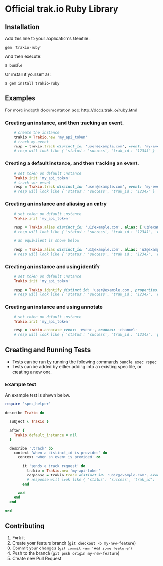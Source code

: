 # Official trak.io Ruby Library

## Installation

Add this line to your application's Gemfile:

    gem 'trakio-ruby'

And then execute:

    $ bundle

Or install it yourself as:

    $ gem install trakio-ruby

## Examples

For more indepth documentation see: http://docs.trak.io/ruby.html

### Creating an instance, and then tracking an event.
```ruby
    # create the instance
    trakio = Trakio.new 'my_api_token'
    # track my-event
    resp = trakio.track distinct_id: 'user@example.com', event: 'my-event'
    # resp will look like { 'status': 'success', 'trak_id': '12345' }
```

### Creating a default instance, and then tracking an event.
```ruby
    # set token on default instance
    Trakio.init 'my_api_token'
    # track our event
    resp = Trakio.track distinct_id: 'user@example.com', event: 'my-event'
    # resp will look like { 'status': 'success', 'trak_id': '12345' }
```

### Creating an instance and aliasing an entry
```ruby
    # set token on default instance
    Trakio.init 'my_api_token'

    resp = Trakio.alias distinct_id: 'u1@example.com', alias: ['u2@example.com']
    # resp will look like { 'status': 'success', 'trak_id': '12345', 'distinct_ids': ['u1@example.com', 'u2@example.com'] }

    # an equivilent is shown below

    resp = Trakio.alias distinct_id: 'u1@example.com', alias: 'u2@example.com'
    # resp will look like { 'status': 'success', 'trak_id': '12345', 'distinct_ids': ['u1@example.com', 'u2@example.com'] }
```

### Creating an instance and using identify
```ruby
    # set token on default instance
    Trakio.init 'my_api_token'

    resp = Trakio.identify distinct_id: 'user@example.com', properties: { name: 'Tobie' }
    # resp will look like { 'status': 'success', 'trak_id': '12345', 'distinct_ids': ['user@example.com'] }
```

### Creating an instance and using annotate
```ruby
    # set token on default instance
    Trakio.init 'my_api_token'

    resp = Trakio.annotate event: 'event', channel: 'channel'
    # resp will look like { 'status': 'success', 'trak_id': '12345', 'properties': {} }
```

## Creating and Running Tests
* Tests can be run by running the following commands `bundle exec rspec`
* Tests can be added by either adding into an existing spec file, or creating a new one.

### Example test
An example test is shown below.

```ruby
require 'spec_helper'

describe Trakio do

  subject { Trakio }

  after {
    Trakio.default_instance = nil
  }

  describe '.track' do
    context 'when a distinct_id is provided' do
      context 'when an event is provided' do

        it 'sends a track request' do
          trakio = Trakio.new 'my-api-token'
          response = trakio.track distinct_id: 'user@example.com', event: 'my-event'
          # response will look like { 'status': 'success', 'trak_id': '12345678' }
        end

      end
    end
  end

end
```

## Contributing

1. Fork it
2. Create your feature branch (`git checkout -b my-new-feature`)
3. Commit your changes (`git commit -am 'Add some feature'`)
4. Push to the branch (`git push origin my-new-feature`)
5. Create new Pull Request
